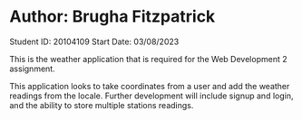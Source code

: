# Author: Brugha Fitzpatrick
Student ID: 20104109
Start Date: 03/08/2023

This is the weather application that is required for the Web Development 2 assignment.

This application looks to take coordinates from a user and add the weather readings from the locale.
Further development will include signup and login, and the ability to store multiple stations readings.


